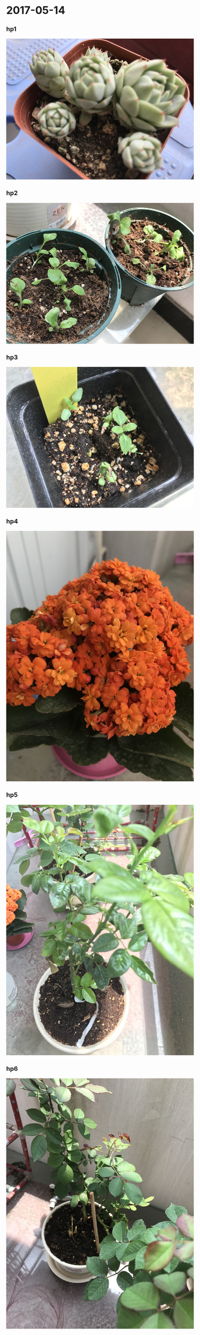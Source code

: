 # 2017-05-14

### hp1  
![](hp1.jpg)

### hp2  
![](hp2.jpg)

### hp3  
![](hp3.jpg)

### hp4  
![](hp4.jpg)

### hp5  
![](hp5.jpg)

### hp6  
![](hp6.jpg)

